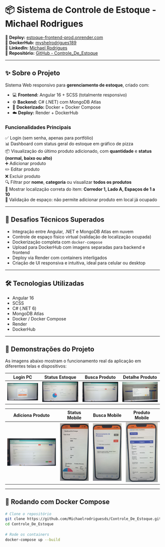 # 📦 Sistema de Controle de Estoque - Michael Rodrigues

🚀 **Deploy:** [estoque-frontend-prod.onrender.com](https://estoque-frontend-prod.onrender.com/)  
🐳 **DockerHub:** [myshelrodrigues189](https://hub.docker.com/repositories/myshelrodrigues189)  
🔗 **LinkedIn:** [Michael Rodrigues](https://www.linkedin.com/in/michael-rodrigues-b741a1104/)  
📂 **Repositório:** [GitHub - Controle_De_Estoque](https://github.com/Michaelrodriguesds/Controle_De_Estoque)

---

## ✨ Sobre o Projeto

Sistema Web responsivo para **gerenciamento de estoque**, criado com:

- 💻 **Frontend:** Angular 16 + SCSS (totalmente responsivo)
- ⚙️ **Backend:** C# (.NET) com MongoDB Atlas
- 🐳 **Dockerizado:** Docker + Docker Compose
- ☁️ **Deploy:** Render + DockerHub

### Funcionalidades Principais

✅ Login (sem senha, apenas para portfólio)  
📊 Dashboard com status geral do estoque em gráfico de pizza  
📦 Visualização do último produto adicionado, com **quantidade** e **status (normal, baixo ou alto)**  
➕ Adicionar produto  
✏️ Editar produto  
❌ Excluir produto  
🔍 Filtrar por **nome**, **categoria** ou visualizar **todos os produtos**  
📍 Mostrar localização correta do item: **Corredor 1, Lado A, Espaços de 1 a 10**  
🚫 Validação de espaço: não permite adicionar produto em local já ocupado

---

## 🧠 Desafios Técnicos Superados

- Integração entre Angular, .NET e MongoDB Atlas em nuvem  
- Controle de espaço físico virtual (validação de localização ocupada)  
- Dockerização completa com `docker-compose`  
- Upload para DockerHub com imagens separadas para backend e frontend  
- Deploy via Render com containers interligados  
- Criação de UI responsiva e intuitiva, ideal para celular ou desktop  

---

## 🛠️ Tecnologias Utilizadas

- Angular 16
- SCSS
- C# (.NET 6)
- MongoDB Atlas
- Docker / Docker Compose
- Render
- DockerHub

---

## 📸 Demonstrações do Projeto

As imagens abaixo mostram o funcionamento real da aplicação em diferentes telas e dispositivos:

| Login PC | Status Estoque | Busca Produto | Detalhe Produto |
|---|---|---|---|
| ![Login](img/login-pc.jpg) | ![Status](img/status-pc.jpg) | ![Busca](img/busca-pc.jpg) | ![Detalhe](img/detalhe-pc.jpg) |

| Adiciona Produto | Status Mobile | Busca Mobile | Produto Mobile |
|---|---|---|---|
| ![Adiciona](img/adiciona-pc.jpg) | ![StatusSm](img/status-smat.jpg) | ![BuscaSm](img/busca-smat.jpg) | ![ProdutoSm](img/produto-smat.jpg) |

---

## 🐳 Rodando com Docker Compose

```bash
# Clone o repositório
git clone https://github.com/Michaelrodriguesds/Controle_De_Estoque.git
cd Controle_De_Estoque

# Rode os containers
docker-compose up --build
